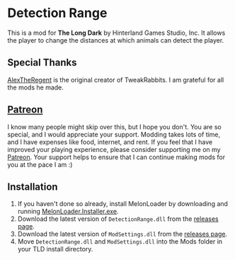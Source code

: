 ﻿# Detection Range

This is a mod for **The Long Dark** by Hinterland Games Studio, Inc. It allows the player to change the distances at which animals can detect the player.

## Special Thanks

[AlexTheRegent](https://github.com/AlexTheRegent) is the original creator of TweakRabbits. I am grateful for all the mods he made.

## [Patreon](https://www.patreon.com/ds5678)

I know many people might skip over this, but I hope you don't. You are so special, and I would appreciate your support. Modding takes lots of time, and I have expenses like food, internet, and rent. If you feel that I have improved your playing experience, please consider supporting me on my [Patreon](https://www.patreon.com/ds5678). Your support helps to ensure that I can continue making mods for you at the pace I am :)

## Installation

1. If you haven't done so already, install MelonLoader by downloading and running [MelonLoader.Installer.exe](https://github.com/HerpDerpinstine/MelonLoader/releases/latest/download/MelonLoader.Installer.exe).
2. Download the latest version of `DetectionRange.dll` from the [releases page](https://github.com/ds5678/DetectionRange/releases).
3. Download the latest version of `ModSettings.dll` from the [releases page](https://github.com/zeobviouslyfakeacc/ModSettings/releases).
4. Move `DetectionRange.dll` and `ModSettings.dll` into the Mods folder in your TLD install directory.